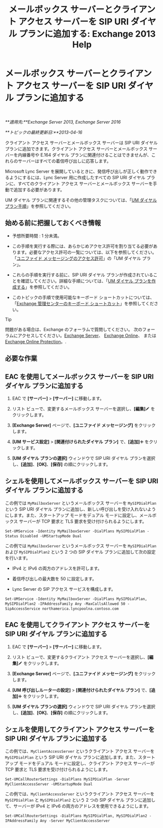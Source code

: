 ﻿---
title: 'メールボックス サーバーとクライアント アクセス サーバーを SIP URI ダイヤル プランに追加する: Exchange 2013 Help'
TOCTitle: メールボックス サーバーとクライアント アクセス サーバーを SIP URI ダイヤル プランに追加する
ms:assetid: 17fed308-ff0d-4e61-b9f9-e6680b6eccaa
ms:mtpsurl: https://technet.microsoft.com/ja-jp/library/Aa996399(v=EXCHG.150)
ms:contentKeyID: 52057798
ms.date: 04/24/2018
mtps_version: v=EXCHG.150
ms.translationtype: HT
---

# メールボックス サーバーとクライアント アクセス サーバーを SIP URI ダイヤル プランに追加する

 

_**適用先:**Exchange Server 2013, Exchange Server 2016_

_**トピックの最終更新日:**2013-04-16_

クライアント アクセス サーバーとメールボックス サーバーは SIP URI ダイヤル プランに追加できます。クライアント アクセス サーバーとメールボックス サーバーを内線番号や E.164 ダイヤル プランに関連付けることはできませんが、これらのサーバーはすべての着信呼び出しに応答します。

Microsoft Lync Server を展開しているときに、発信呼び出しが正しく動作できるようにするには、Lync Server 用に作成したすべての SIP URI ダイヤル プランに、すべてのクライアント アクセス サーバーとメールボックス サーバーを手動で追加する必要があります。

UM ダイヤル プランに関連するその他の管理タスクについては、「[UM ダイヤル プラン手順](um-dial-plan-procedures-exchange-2013-help.md)」を参照してください。

## 始める前に把握しておくべき情報

  - 予想所要時間 : 1 分未満。

  - この手順を実行する際には、あらかじめアクセス許可を割り当てる必要があります。必要なアクセス許可の一覧については、以下を参照してください。「[ユニファイド メッセージングのアクセス許可](unified-messaging-permissions-exchange-2013-help.md)」の「UM ダイヤル プラン」。

  - これらの手順を実行する前に、SIP URI ダイヤル プランが作成されていることを確認してください。詳細な手順については、「[UM ダイヤル プランを作成する](create-a-um-dial-plan-exchange-2013-help.md)」を参照してください。

  - このトピックの手順で使用可能なキーボード ショートカットについては、「[Exchange 管理センターのキーボード ショートカット](keyboard-shortcuts-in-the-exchange-admin-center-exchange-online-protection-help.md)」を参照してください。


> [!TIP]
> 問題がある場合は、Exchange のフォーラムで質問してください。 次のフォーラムにアクセスしてください。<A href="https://go.microsoft.com/fwlink/p/?linkid=60612">Exchange Server</A>、 <A href="https://go.microsoft.com/fwlink/p/?linkid=267542">Exchange Online</A>、 または <A href="https://go.microsoft.com/fwlink/p/?linkid=285351">Exchange Online Protection</A>。.



## 必要な作業

## EAC を使用してメールボックス サーバーを SIP URI ダイヤル プランに追加する

1.  EAC で **\[サーバー\]** \> **\[サーバー\]** に移動します。

2.  リスト ビューで、変更するメールボックス サーバーを選択し、**\[編集\]**![編集アイコン](images/Bb124582.6f53ccb2-1f13-4c02-bea0-30690e6ea71d(EXCHG.150).gif "編集アイコン") をクリックします。

3.  **\[Exchange Server\]** ページで、**\[ユニファイド メッセージング\]** をクリックします。

4.  **\[UM サービス設定\]** \> **\[関連付けられたダイヤル プラン\]** で、**\[追加\]**![\[追加\] アイコン](images/JJ218640.c1e75329-d6d7-4073-a27d-498590bbb558(EXCHG.150).gif "[追加] アイコン") をクリックします。

5.  **\[UM ダイヤル プランの選択\]** ウィンドウで SIP URI ダイヤル プランを選択し、**\[追加\]**、**\[OK\]**、**\[保存\]** の順にクリックします。

## シェルを使用してメールボックス サーバーを SIP URI ダイヤル プランに追加する

この例では `MyMailboxServer` というメールボックス サーバーを `MySIPDialPlan` という SIP URI ダイヤル プランに追加し、新しい呼び出しを受け入れないようにします。また、スタートアップ モードをデュアル モードに設定し、メールボックス サーバーが TCP 要求と TLS 要求を受け付けられるようにします。

    Set-UMService -Identity MyMailboxServer -DialPlans MySIPDialPlan -Status Disabled -UMStartupMode Dual

この例では `MyMailboxServer` というメールボックス サーバーを `MySIPDialPlan` および `MySIPDialPlan2` という 2 つの SIP ダイヤル プランに追加して次の設定を行います。

  - IPv4 と IPv6 の両方のアドレスを許可します。

  - 着信呼び出しの最大数を 50 に設定します。

  - Lync Server の SIP アクセス サービスを構成します。

<!-- end list -->

    Set-UMService -Identity MyMailboxServer -DialPlans MySIPDialPlan, MySIPDialPlan2 -IPAddressFamily Any -MaxCallsAllowed 50 -SipAccessService northamerica.lyncpoolna.contoso.com

## EAC を使用してクライアント アクセス サーバーを SIP URI ダイヤル プランに追加する

1.  EAC で **\[サーバー\]** \> **\[サーバー\]** に移動します。

2.  リスト ビューで、変更するクライアント アクセス サーバーを選択し、**\[編集\]**![編集アイコン](images/Bb124582.6f53ccb2-1f13-4c02-bea0-30690e6ea71d(EXCHG.150).gif "編集アイコン") をクリックします。

3.  **\[Exchange Server\]** ページで、**\[ユニファイド メッセージング\]** をクリックします。

4.  **\[UM 呼び出しルーターの設定\]** \> **\[関連付けられたダイヤル プラン\]** で、**\[追加\]**![\[追加\] アイコン](images/JJ218640.c1e75329-d6d7-4073-a27d-498590bbb558(EXCHG.150).gif "[追加] アイコン") をクリックします。

5.  **\[UM ダイヤル プランの選択\]** ウィンドウで SIP URI ダイヤル プランを選択し、**\[追加\]**、**\[OK\]**、**\[保存\]** の順にクリックします。

## シェルを使用してクライアント アクセス サーバーを SIP URI ダイヤル プランに追加する

この例では、`MyClientAccessServer` というクライアント アクセス サーバーを `MySIPDialPlan` という SIP URI ダイヤル プランに追加します。また、スタートアップ モードをデュアル モードに設定し、クライアント アクセス サーバーが TCP 要求と TLS 要求を受け付けられるようにします。

    Set-UMCallRouterSettings -DialPlans MySIPDialPlan -Server MyClientAccessServer -UMStartupMode Dual

この例では、`MyClientAccessServer` というクライアント アクセス サーバーを `MySIPDialPlan` と `MySIPDialPlan2` という 2 つの SIP ダイヤル プランに追加して、サーバーが IPv4 と IPv6 の両方のアドレスを使用できるようにします。

    Set-UMCallRouterSettings -DialPlans MySIPDialPlan, MySIPDialPlan2 -IPAddressFamily Any -Server MyClientAccessServer

